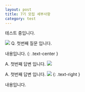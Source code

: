 ```yaml
---
layout: post
title: 7기 모집 세부사항
category: test
---
```


테스트 중입니다. 

<img src="{{ site.avatar }}" /> Q. 첫번째 질문 입니다.   

내용입니다.
{: .text-center }

<right> A. 첫번째 답변 입니다. <img src="{{ site.avatar }}" />    <right>

A. 첫번째 답변 입니다. <img src="{{ site.avatar }}" />
{: .text-right }  
  
내용입니다.  
